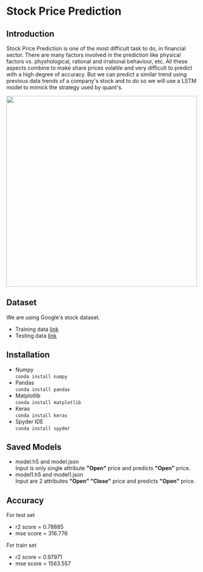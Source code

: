 # Stock Price Prediction

## Introduction
Stock Price Prediction is one of the most difficult task to do, in financial sector. There are many factors involved in the prediction like physical factors vs. physhological, rational and irrational behaviour, etc. All these aspects combine to make share prices volatile and very difficult to predict with a high degree of accuracy. But we can predict a similar trend using previous data trends of a company's stock and to do so we will use a LSTM model to mimick the strategy used by quant's.

<img src="https://github.com/stock-price-project/stock_price_prediction/blob/master/output.png" width="500px">

## Dataset
We are using Google's stock dataset.   
* Training data [link](https://github.com/stock-price-project/stock_price_prediction/blob/master/train.csv)
* Testing data [link](https://github.com/stock-price-project/stock_price_prediction/blob/master/test.csv)

## Installation
* Numpy  
<code>conda install numpy</code>
* Pandas  
<code>conda install pandas</code>
* Matplotlib  
<code>conda install matplotlib</code>
* Keras  
<code>conda install keras</code>
* Spyder IDE  
<code>conda install spyder</code>

## Saved Models
* model.h5 and model.json   
Input is only single attribute __"Open"__ price and predicts __"Open"__ price.
* model1.h5 and model1.json                                                                                                                                                                                                                                           
Input are 2 attributes __"Open" "Close"__ price and predicts __"Open"__ price.

## Accuracy
For test set
* r2 score = 0.78885  
* mse score = 316.776

For train set
* r2 score = 0.97971
* mse score = 1563.557
